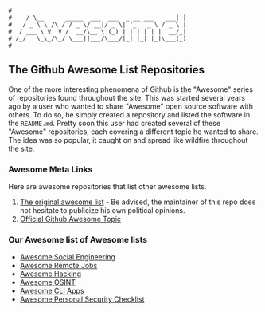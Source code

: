 ```text
#     _                                         _
#    / \__      _____  ___  ___  _ __ ___   ___| |
#   / _ \ \ /\ / / _ \/ __|/ _ \| '_ ` _ \ / _ \ |
#  / ___ \ V  V /  __/\__ \ (_) | | | | | |  __/_|
# /_/   \_\_/\_/ \___||___/\___/|_| |_| |_|\___(_)
#
```

## The Github Awesome List Repositories

One of the more interesting phenomena of Github is the "Awesome" series of repositories found throughout the
site. This was started several years ago by a user who wanted to share "Awesome" open source software with
others. To do so, he simply created a repository and listed the software in the `README.md`. Pretty soon this
user had created several of these "Awesome" repositories, each covering a different topic he wanted to share.
The idea was so popular, it caught on and spread like wildfire throughout the site.

### Awesome Meta Links

Here are awesome repositories that list other awesome lists.

1. [The original awesome list](https://github.com/sindresorhus/awesome) - Be advised, the maintainer of this
   repo does not hesitate to publicize his own political opinions.
2. [Official Github Awesome Topic](https://github.com/topics/awesome-list)

### Our Awesome list of Awesome lists

- [Awesome Social Engineering](https://github.com/giuliacassara/awesome-social-engineering) 
- [Awesome Remote Jobs](https://github.com/lukasz-madon/awesome-remote-job)
- [Awesome Hacking](https://github.com/The-Art-of-Hacking/h4cker)
- [Awesome OSINT](https://github.com/jivoi/awesome-osint)
- [Awesome CLI Apps](https://github.com/agarrharr/awesome-cli-apps)
- [Awesome Personal Security Checklist](https://github.com/topics/awesome-list)
